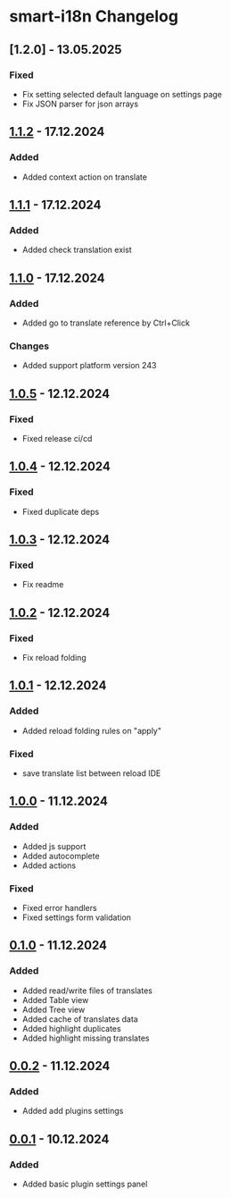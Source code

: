 <!-- Keep a Changelog guide -> https://keepachangelog.com -->

# smart-i18n Changelog

## [1.2.0] - 13.05.2025

### Fixed

- Fix setting selected default language on settings page
- Fix JSON parser for json arrays

## [1.1.2] - 17.12.2024

### Added

- Added context action on translate

## [1.1.1] - 17.12.2024

### Added

- Added check translation exist

## [1.1.0] - 17.12.2024

### Added

- Added go to translate reference by Ctrl+Click 

### Changes

- Added support platform version 243

## [1.0.5] - 12.12.2024

### Fixed

- Fixed release ci/cd

## [1.0.4] - 12.12.2024

### Fixed

- Fixed duplicate deps

## [1.0.3] - 12.12.2024

### Fixed

- Fix readme

## [1.0.2] - 12.12.2024

### Fixed

- Fix reload folding

## [1.0.1] - 12.12.2024

### Added

- Added reload folding rules on "apply"

### Fixed

- save translate list between reload IDE

## [1.0.0] - 11.12.2024

### Added

- Added js support
- Added autocomplete
- Added actions

### Fixed

- Fixed error handlers
- Fixed settings form validation

## [0.1.0] - 11.12.2024

### Added

- Added read/write files of translates
- Added Table view
- Added Tree view
- Added cache of translates data
- Added highlight duplicates
- Added highlight missing translates

## [0.0.2] - 11.12.2024

### Added

- Added add plugins settings

## [0.0.1] - 10.12.2024

### Added

- Added basic plugin settings panel

[Unreleased]: https://github.com/firus-v/smart-i18n/compare/v1.1.2...HEAD
[1.1.2]: https://github.com/firus-v/smart-i18n/compare/v1.1.1...v1.1.2
[1.1.1]: https://github.com/firus-v/smart-i18n/compare/v1.1.0...v1.1.1
[1.1.0]: https://github.com/firus-v/smart-i18n/compare/v1.0.5...v1.1.0
[1.0.5]: https://github.com/firus-v/smart-i18n/compare/v1.0.4...v1.0.5
[1.0.4]: https://github.com/firus-v/smart-i18n/compare/v1.0.3...v1.0.4
[1.0.3]: https://github.com/firus-v/smart-i18n/compare/v1.0.2...v1.0.3
[1.0.2]: https://github.com/firus-v/smart-i18n/compare/v1.0.1...v1.0.2
[1.0.1]: https://github.com/firus-v/smart-i18n/compare/v1.0.0...v1.0.1
[1.0.0]: https://github.com/firus-v/smart-i18n/compare/v0.1.0...v1.0.0
[0.1.0]: https://github.com/firus-v/smart-i18n/compare/v0.0.2...v0.1.0
[0.0.2]: https://github.com/firus-v/smart-i18n/compare/v0.0.1...v0.0.2
[0.0.1]: https://github.com/firus-v/smart-i18n/commits/v0.0.1
